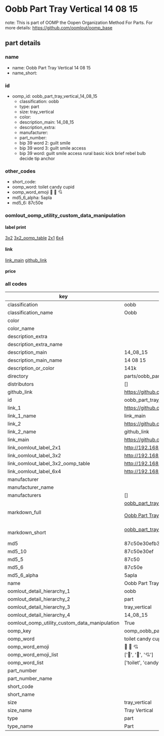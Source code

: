 # Oobb Part Tray Vertical 14 08 15  

note: This is part of OOMP the Oopen Organization Method For Parts. For more details: https://github.com/oomlout/oomp_base

##  part details





### name
* name: Oobb Part Tray Vertical 14 08 15
* name_short: 
### id
* oomp_id: oobb_part_tray_vertical_14_08_15
  * classification: oobb
  * type: part
  * size: tray_vertical
  * color: 
  * description_main: 14_08_15
  * description_extra: 
  * manufacturer: 
  * part_number: 
  * bip 39 word 2: guilt smile
  * bip 39 word 3: guilt smile access
  * bip 39 word: guilt smile access rural basic kick brief rebel bulb decide tip anchor

### other_codes
* short_code: 
* oomp_word: toilet candy cupid
* oomp_word_emoji :toilet: :candy: :cupid:
* md5_6_alpha: 5apla
* md5_6: 87c50e






### oomlout_oomp_utility_custom_data_manipulation
#### label print
[3x2](http://192.168.1.245:1112/?label=oomp%205apla)
[3x2_oomp_table](http://192.168.1.107:1112/?label=oomp%205apla)
[2x1](http://192.168.1.242:1112/?label=oomp%205apla)
[6x4](http://192.168.1.55:1112/?label=oomp%205apla)    

#### link

[link_main](https://github.com/oomlout/oomlout_oomp_current_version_messy/tree/main/parts/oobb_part_tray_vertical_14_08_15) [github_link](https://github.com/oomlout/oomlout_oomp_part_src/tree/main/parts/oobb_part_tray_vertical_14_08_15)                             

#### price







### all codes 
| key | value |  
| --- | --- |  
| classification | oobb |  
| classification_name | Oobb |  
| color |  |  
| color_name |  |  
| description_extra |  |  
| description_extra_name |  |  
| description_main | 14_08_15 |  
| description_main_name | 14 08 15 |  
| description_or_color | 141k |  
| directory | parts/oobb_part_tray_vertical_14_08_15 |  
| distributors | [] |  
| github_link | https://github.com/oomlout/oomlout_oomp_part_src/tree/main/parts/oobb_part_tray_vertical_14_08_15 |  
| id | oobb_part_tray_vertical_14_08_15 |  
| link_1 | https://github.com/oomlout/oomlout_oomp_current_version_messy/tree/main/parts/oobb_part_tray_vertical_14_08_15 |  
| link_1_name | link_main |  
| link_2 | https://github.com/oomlout/oomlout_oomp_part_src/tree/main/parts/oobb_part_tray_vertical_14_08_15 |  
| link_2_name | github_link |  
| link_main | https://github.com/oomlout/oomlout_oomp_current_version_messy/tree/main/parts/oobb_part_tray_vertical_14_08_15 |  
| link_oomlout_label_2x1 | http://192.168.1.242:1112/?label=oomp%205apla |  
| link_oomlout_label_3x2 | http://192.168.1.245:1112/?label=oomp%205apla |  
| link_oomlout_label_3x2_oomp_table | http://192.168.1.107:1112/?label=oomp%205apla |  
| link_oomlout_label_6x4 | http://192.168.1.55:1112/?label=oomp%205apla |  
| manufacturer |  |  
| manufacturer_name |  |  
| manufacturers | [] |  
| markdown_full | [oobb_part_tray_vertical_14_08_15](https://github.com/oomlout/oomlout_oomp_current_version_messy/tree/main/parts/oobb_part_tray_vertical_14_08_15)<br>[](https://github.com/oomlout/oomlout_oomp_current_version_messy/tree/main/parts/oobb_part_tray_vertical_14_08_15)<br>[Oobb Part Tray Vertical 14 08 15](https://github.com/oomlout/oomlout_oomp_current_version_messy/tree/main/parts/oobb_part_tray_vertical_14_08_15)<br><br> |  
| markdown_short | [oobb_part_tray_vertical_14_08_15](https://github.com/oomlout/oomlout_oomp_current_version_messy/tree/main/parts/oobb_part_tray_vertical_14_08_15)<br><br> |  
| md5 | 87c50e30efb3237de8898bd802b32b3d |  
| md5_10 | 87c50e30ef |  
| md5_5 | 87c50 |  
| md5_6 | 87c50e |  
| md5_6_alpha | 5apla |  
| name | Oobb Part Tray Vertical 14 08 15 |  
| oomlout_detail_hierarchy_1 | oobb |  
| oomlout_detail_hierarchy_2 | part |  
| oomlout_detail_hierarchy_3 | tray_vertical |  
| oomlout_detail_hierarchy_4 | 14_08_15 |  
| oomlout_oomp_utility_custom_data_manipulation | True |  
| oomp_key | oomp_oobb_part_tray_vertical_14_08_15 |  
| oomp_word | toilet candy cupid |  
| oomp_word_emoji | :toilet: :candy: :cupid: |  
| oomp_word_emoji_list | [':toilet:', ':candy:', ':cupid:'] |  
| oomp_word_list | ['toilet', 'candy', 'cupid'] |  
| part_number |  |  
| part_number_name |  |  
| short_code |  |  
| short_name |  |  
| size | tray_vertical |  
| size_name | Tray Vertical |  
| type | part |  
| type_name | Part |  

